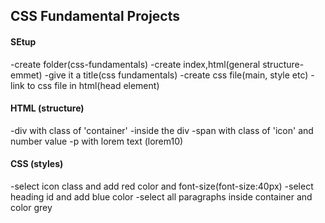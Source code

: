 ## CSS Fundamental Projects

#### SEtup
-create folder(css-fundamentals)
-create index,html(general structure-emmet)
-give it a title(css fundamentals)
-create css file(main, style etc)
-link to css file in html(head element)

#### HTML (structure)
-div with class of 'container'
-inside the div
-span with class of 'icon' and number value
-p with lorem text (lorem10)

#### CSS (styles)
-select icon class and add red color and font-size(font-size:40px)
-select heading id and add blue color
-select all paragraphs inside container and color grey
